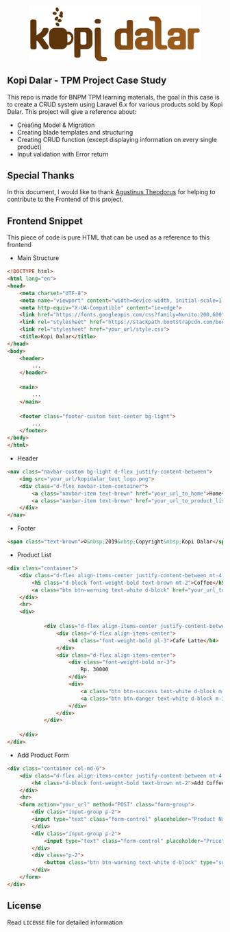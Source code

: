 <p align="center"><img src="https://raw.githubusercontent.com/doctor500/TPM-2019/master/public/assets/img/kopidalar_text_logo.png" width="400"></p>


## Kopi Dalar - TPM Project Case Study

This repo is made for BNPM TPM learning materials, the goal in this case is to create a CRUD system using Laravel 6.x for various products sold by Kopi Dalar. This project will give a reference about:

- Creating Model & Migration
- Creating blade templates and structuring
- Creating CRUD function (except displaying information on every single product)
- Input validation with Error return

## Special Thanks

In this document, I would like to thank [Agustinus Theodorus](https://github.com/agustinustheo) for helping to contribute to the Frontend of this project.


## Frontend Snippet

This piece of code is pure HTML that can be used as a reference to this frontend

- Main Structure
```HTML
<!DOCTYPE html>
<html lang="en">
<head>
	<meta charset="UTF-8">
	<meta name="viewport" content="width=device-width, initial-scale=1.0">
    <meta http-equiv="X-UA-Compatible" content="ie=edge">
    <link href="https://fonts.googleapis.com/css?family=Nunito:200,600" rel="stylesheet">
    <link rel="stylesheet" href="https://stackpath.bootstrapcdn.com/bootstrap/4.3.1/css/bootstrap.min.css" integrity="sha384-ggOyR0iXCbMQv3Xipma34MD+dH/1fQ784/j6cY/iJTQUOhcWr7x9JvoRxT2MZw1T" crossorigin="anonymous">
    <link rel="stylesheet" href="your_url/style.css">
    <title>Kopi Dalar</title>
</head>
<body>
    <header>
        ...
    </header>

    <main>
        ...
    </main>

    <footer class="footer-custom text-center bg-light">
        ...
    </footer>
</body>
</html>
```

- Header
```HTML
<nav class="navbar-custom bg-light d-flex justify-content-between">
	<img src="your_url/kopidalar_text_logo.png">
	<div class="d-flex navbar-item-container">
		<a class="navbar-item text-brown" href="your_url_to_home">Home</a>
		<a class="navbar-item text-brown" href="your_url_to_product_list">Coffee</a>
	</div>
</nav>
```

- Footer
```HTML
<span class="text-brown">©️&nbsp;2019&nbsp;Copyright&nbsp;Kopi Dalar</span>
```

- Product List
```HTML
<div class="container">
    <div class="d-flex align-items-center justify-content-between mt-4 pl-3 pr-3">
        <h5 class="d-block font-weight-bold text-brown mt-2">Coffee</h5>
        <a class="btn btn-warning text-white d-block" href="your_url_to_add_form">Add Coffee</a>
    </div>
    <hr>
    <div>
    
            <div class="d-flex align-items-center justify-content-between text-brown pl-3 pr-3 mt-2 mb-2">
                <div class="d-flex align-items-center">
                    <h4 class="font-weight-bold pl-3">Cafe Latte</h4>
                </div>
                <div class="d-flex align-items-center">
                    <div class="font-weight-bold mr-3">
                        Rp. 30000
                    </div>
                    <div>
                        <a class="btn btn-success text-white d-block m-1" href="your_url_to_edit_form">Edit Coffee</a>
                    	<a class="btn btn-danger text-white d-block m-1">Delete Coffee</a>
                    </div>
                </div>
            </div>
           
    </div>
</div>
```

- Add Product Form
```HTML
<div class="container col-md-6">
    <div class="d-flex align-items-center justify-content-between mt-4 pl-3 pr-3">
        <h4 class="d-block font-weight-bold text-brown mt-2">Add Coffee</h4>
    </div>
    <hr>
    <form action="your_url" method="POST" class="form-group"> 
        <div class="input-group p-2">
        <input type="text" class="form-control" placeholder="Product Name" name="product_name">
        </div>
        <div class="input-group p-2">
            <input type="text" class="form-control" placeholder="Price" name="price">
        </div>
        <div class="p-2">
            <button class="btn btn-warning text-white d-block" type="submit">Add Coffee</button>
        </div>
    </form>
</div>
```

## License

Read `LICENSE` file for detailed information